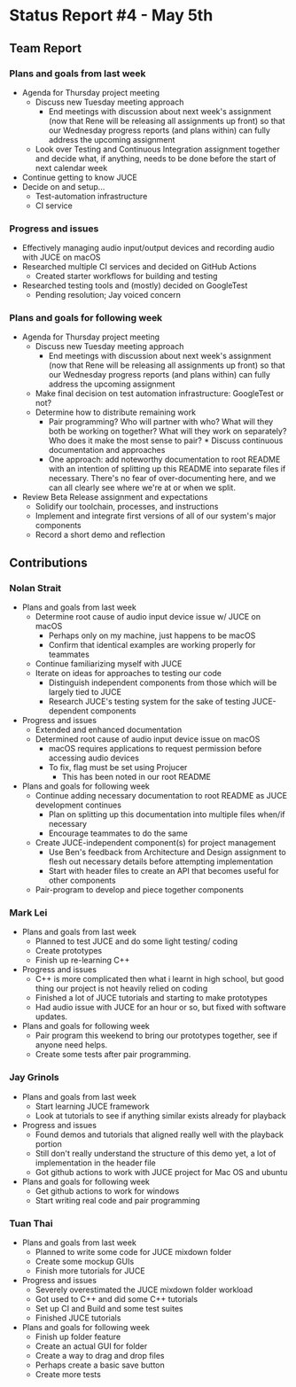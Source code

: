 # Status Report #4 - May 5th

## Team Report


### Plans and goals from last week

*   Agenda for Thursday project meeting
    *   Discuss new Tuesday meeting approach
        *   End meetings with discussion about next week's assignment (now that Rene will be releasing all assignments up front) so that our Wednesday progress reports (and plans within) can fully address the upcoming assignment
    *  Look over Testing and Continuous Integration assignment together and decide what, if anything, needs to be done before the start of next calendar week
*   Continue getting to know JUCE
*   Decide on and setup...
    *   Test-automation infrastructure
    *   CI service



### Progress and issues

*   Effectively managing audio input/output devices and recording audio with JUCE on macOS
*   Researched multiple CI services and decided on GitHub Actions
    *   Created starter workflows for building and testing
*   Researched testing tools and (mostly) decided on GoogleTest
    *   Pending resolution; Jay voiced concern


### Plans and goals for following week

*   Agenda for Thursday project meeting
    *   Discuss new Tuesday meeting approach
        *   End meetings with discussion about next week's assignment (now that Rene will be releasing all assignments up front) so that our Wednesday progress reports (and plans within) can fully address the upcoming assignment
     *   Make final decision on test automation infrastructure: GoogleTest or not?
     *   Determine how to distribute remaining work
         *   Pair programming? Who will partner with who? What will they both be working on together? What will they work on separately? Who does it make the most sense to pair?
        *   Discuss continuous documentation and approaches
            *   One approach: add noteworthy documentation to root README with an intention of splitting up this README into separate files if necessary. There's no fear of over-documenting here, and we can all clearly see where we're at or when we split.
*   Review Beta Release assignment and expectations
    *   Solidify our toolchain, processes, and instructions
    *   Implement and integrate first versions of all of our system's major components
    *   Record a short demo and reflection



## Contributions


### Nolan Strait

*   Plans and goals from last week
    *   Determine root cause of audio input device issue w/ JUCE on macOS
        *   Perhaps only on my machine, just happens to be macOS
        *   Confirm that identical examples are working properly for teammates
    *   Continue familiarizing myself with JUCE
    *   Iterate on ideas for approaches to testing our code
        *   Distinguish independent components from those which will be largely tied to JUCE
        *   Research JUCE's testing system for the sake of testing JUCE-dependent components
*   Progress and issues
    *   Extended and enhanced documentation
    *   Determined root cause of audio input device issue on macOS
        *   macOS requires applications to request permission before accessing audio devices
        *   To fix, flag must be set using Projucer
            *   This has been noted in our root README
*   Plans and goals for following week
    *   Continue adding necessary documentation to root README as JUCE development continues
        *   Plan on splitting up this documentation into multiple files when/if necessary
        *   Encourage teammates to do the same
    *   Create JUCE-independent component(s) for project management
        *   Use Ben's feedback from Architecture and Design assignment to flesh out necessary details before attempting implementation
        *   Start with header files to create an API that becomes useful for other components
    *   Pair-program to develop and piece together components


### Mark Lei

*   Plans and goals from last week
    *   Planned to test JUCE and do some light testing/ coding
    *   Create prototypes
    *   Finish up re-learning C++
*   Progress and issues
    *   C++ is more complicated then what i learnt in high school, but good thing our project is not heavily relied on coding
    *   Finished a lot of JUCE tutorials and starting to make prototypes
    *   Had audio issue with JUCE for an hour or so, but fixed with software updates.
*   Plans and goals for following week
    *   Pair program this weekend to bring our prototypes together, see if anyone need helps.
    *   Create some tests after pair programming.


### Jay Grinols

*   Plans and goals from last week
    *   Start learning JUCE framework
    *   Look at tutorials to see if anything similar exists already for playback
*   Progress and issues
    *   Found demos and tutorials that aligned really well with the playback portion
    *   Still don't really understand the structure of this demo yet, a lot of implementation in the header file
    *   Got github actions to work with JUCE project for Mac OS and ubuntu
*   Plans and goals for following week
    *   Get github actions to work for windows
    *   Start writing real code and pair programming

### Tuan Thai

*   Plans and goals from last week
    *   Planned to write some code for JUCE mixdown folder
    *   Create some mockup GUIs
    *   Finish more tutorials for JUCE
*   Progress and issues
    *   Severely overestimated the JUCE mixdown folder workload
    *   Got used to C++ and did some C++ tutorials
    *   Set up CI and Build and some test suites
    *   Finished JUCE tutorials
*   Plans and goals for following week
    *   Finish up folder feature
    *   Create an actual GUI for folder
    *   Create a way to drag and drop files
    *   Perhaps create a basic save button
    *   Create more tests
